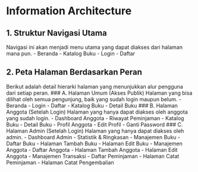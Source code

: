 # Information Architecture

## 1. Struktur Navigasi Utama
Navigasi ini akan menjadi menu utama yang dapat diakses dari halaman mana pun.
    - Beranda
    - Katalog Buku
    - Login
    - Daftar

## 2. Peta Halaman Berdasarkan Peran
Berikut adalah detail hierarki halaman yang menunjukkan alur pengguna dari setiap peran.
    ### A. Halaman Umum (Akses Publik)
    Halaman yang bisa dilihat oleh semua pengunjung, baik yang sudah login maupun belum.
        - Beranda 
        - Login 
        - Daftar 
        - Katalog Buku
            - Detail Buku
    ### B. Halaman Anggota (Setelah Login)
    Halaman yang hanya dapat diakses oleh anggota yang sudah login.
        - Dashboard Anggota
            - Riwayat Peminjaman
        - Katalog Buku
            - Detail Buku
        - Profil Anggota
            - Edit Profil
            - Ganti Password
    ### C. Halaman Admin (Setelah Login)
    Halaman yang hanya dapat diakses oleh admin.
        -  Dashboard Admin 
            - Statistik & Ringkasan
        - Manajemen Buku
            - Daftar Buku
                - Halaman Tambah Buku
                - Halaman Edit Buku
        - Manajemen Anggota
            - Daftar Anggota
                - Halaman Tambah Anggota
                - Halaman Edit Anggota
        - Manajemen Transaksi
            - Daftar Peminjaman
                - Halaman Catat Peminjaman
                - Halaman Catat Pengembalian 
